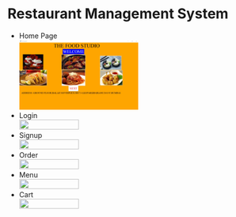 
<h1>Restaurant Management System</h1>
	<ul>
		<li>Home Page</li>
		<img src="https://github.com/SnehalB06/Restaurant_Management/blob/master/PYTHON%20PROJECT/AppImg/home.jpg" width=50% height=50%>
		<li>Login</li>
		<img src="C:\Users\SnehalBhole\OneDrive\Documents\GitHub\Restaurant_Management\PYTHON PROJECT\AppImg\Login.jpg" width=50% height=50% />
    <li>Signup</li>
		<img src="C:\Users\SnehalBhole\OneDrive\Documents\GitHub\Restaurant_Management\PYTHON PROJECT\AppImg\SignUp.jpg" width=50% height=50% />
  <li>Order</li>
		<img src="C:\Users\SnehalBhole\OneDrive\Documents\GitHub\Restaurant_Management\PYTHON PROJECT\AppImg\order.jpg" width=50% height=50% />
  <li>Menu</li>
		<img src="C:\Users\SnehalBhole\OneDrive\Documents\GitHub\Restaurant_Management\PYTHON PROJECT\AppImg\menu.jpg" width=50% height=50% />
  <li>Cart</li>
		<img src="C:\Users\SnehalBhole\OneDrive\Documents\GitHub\Restaurant_Management\PYTHON PROJECT\AppImg\cart.jpg" width=50% height=50% />
  </ul>
